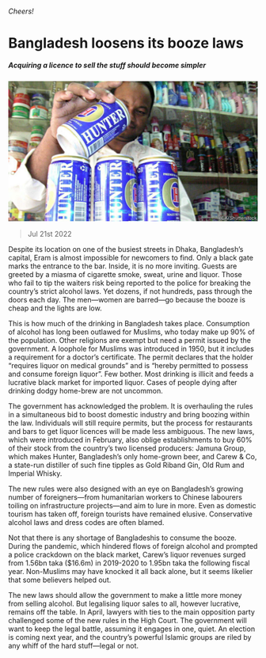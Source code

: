 ###### Cheers!

# Bangladesh loosens its booze laws 

##### Acquiring a licence to sell the stuff should become simpler 

![image](images/20220723_ASP502.jpg) 

> Jul 21st 2022 

Despite its location on one of the busiest streets in Dhaka, Bangladesh’s capital, Eram is almost impossible for newcomers to find. Only a black gate marks the entrance to the bar. Inside, it is no more inviting. Guests are greeted by a miasma of cigarette smoke, sweat, urine and liquor. Those who fail to tip the waiters risk being reported to the police for breaking the country’s strict alcohol laws. Yet dozens, if not hundreds, pass through the doors each day. The men—women are barred—go because the booze is cheap and the lights are low.

This is how much of the drinking in Bangladesh takes place. Consumption of alcohol has long been outlawed for Muslims, who today make up 90% of the population. Other religions are exempt but need a permit issued by the government. A loophole for Muslims was introduced in 1950, but it includes a requirement for a doctor’s certificate. The permit declares that the holder “requires liquor on medical grounds” and is “hereby permitted to possess and consume foreign liquor”. Few bother. Most drinking is illicit and feeds a lucrative black market for imported liquor. Cases of people dying after drinking dodgy home-brew are not uncommon. 

The government has acknowledged the problem. It is overhauling the rules in a simultaneous bid to boost domestic industry and bring boozing within the law. Individuals will still require permits, but the process for restaurants and bars to get liquor licences will be made less ambiguous. The new laws, which were introduced in February, also oblige establishments to buy 60% of their stock from the country’s two licensed producers: Jamuna Group, which makes Hunter, Bangladesh’s only home-grown beer, and Carew &amp; Co, a state-run distiller of such fine tipples as Gold Riband Gin, Old Rum and Imperial Whisky. 

The new rules were also designed with an eye on Bangladesh’s growing number of foreigners—from humanitarian workers to Chinese labourers toiling on infrastructure projects—and aim to lure in more. Even as domestic tourism has taken off, foreign tourists have remained elusive. Conservative alcohol laws and dress codes are often blamed.

Not that there is any shortage of Bangladeshis to consume the booze. During the pandemic, which hindered flows of foreign alcohol and prompted a police crackdown on the black market, Carew’s liquor revenues surged from 1.56bn taka ($16.6m) in 2019-2020 to 1.95bn taka the following fiscal year. Non-Muslims may have knocked it all back alone, but it seems likelier that some believers helped out.

The new laws should allow the government to make a little more money from selling alcohol. But legalising liquor sales to all, however lucrative, remains off the table. In April, lawyers with ties to the main opposition party challenged some of the new rules in the High Court. The government will want to keep the legal battle, assuming it engages in one, quiet. An election is coming next year, and the country’s powerful Islamic groups are riled by any whiff of the hard stuff—legal or not.

